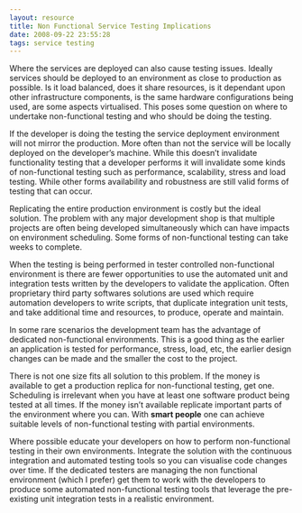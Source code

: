 ```yaml
---
layout: resource
title: Non Functional Service Testing Implications
date: 2008-09-22 23:55:28
tags: service testing
---
```

Where the services are deployed can also cause testing issues. Ideally services should be deployed to an environment as close to production as possible. Is it load balanced, does it share resources, is it dependant upon other infrastructure components, is the same hardware configurations being used, are some aspects virtualised. This poses some question on where to undertake non-functional testing and who should be doing the testing.

If the developer is doing the testing the service deployment environment will not mirror the production. More often than not the service will be locally deployed on the developer’s machine. While this doesn’t invalidate functionality testing that a developer performs it will invalidate some kinds of non-functional testing such as performance, scalability, stress and load testing. While other forms availability and robustness are still valid forms of testing that can occur.

Replicating the entire production environment is costly but the ideal solution. The problem with any major development shop is that multiple projects are often being developed simultaneously which can have impacts on environment scheduling. Some forms of non-functional testing can take weeks to complete.

When the testing is being performed in tester controlled non-functional environment is there are fewer opportunities to use the automated unit and integration tests written by the developers to validate the application. Often proprietary third party softwares solutions are used which require automation developers to write scripts, that duplicate integration unit tests, and take additional time and resources, to produce, operate and maintain.

In some rare scenarios the development team has the advantage of dedicated non-functional environments. This is a good thing as the earlier an application is tested for performance, stress, load, etc, the earlier design changes can be made and the smaller the cost to the project.

There is not one size fits all solution to this problem. If the money is available to get a production replica for non-functional testing, get one. Scheduling is irrelevant when you have at least one software product being tested at all times. If the money isn’t available replicate important parts of the environment where you can. With **smart people** one can achieve suitable levels of non-functional testing with partial environments.

Where possible educate your developers on how to perform non-functional testing in their own environments. Integrate the solution with the continuous integration and automated testing tools so you can visualise code changes over time. If the dedicated testers are managing the non functional environment (which I prefer) get them to work with the developers to produce some automated non-functional testing tools that leverage the pre-existing unit integration tests in a realistic environment.